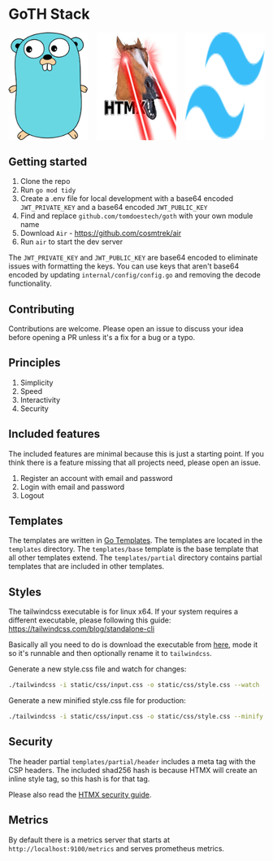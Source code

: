 # GoTH Stack

<div style="display:flex">
<img src="static/img/go.png" style="width:31%;margin-right:3.5%" /><img src="static/img/htmx.jpg" style="width:31%;margin-right:3.5%" /><img src="static/img/tailwindcss.svg" style="width:31%" />
</div>

## Getting started
1. Clone the repo
1. Run `go mod tidy`
1. Create a .env file for local development with a base64 encoded `JWT_PRIVATE_KEY` and a base64 encoded `JWT_PUBLIC_KEY`
1. Find and replace `github.com/tomdoestech/goth` with your own module name
1. Download `Air` - https://github.com/cosmtrek/air
1. Run `air` to start the dev server

The `JWT_PRIVATE_KEY` and `JWT_PUBLIC_KEY` are base64 encoded to eliminate issues with formatting the keys. You can use keys that aren't base64 encoded by updating `internal/config/config.go` and removing the decode functionality.

## Contributing
Contributions are welcome. Please open an issue to discuss your idea before opening a PR unless it's a fix for a bug or a typo.

## Principles
1. Simplicity
1. Speed 
1. Interactivity
1. Security

## Included features
The included features are minimal because this is just a starting point. If you think there is a feature missing that all projects need, please open an issue.
1. Register an account with email and password
1. Login with email and password
1. Logout

## Templates
The templates are written in [Go Templates](https://pkg.go.dev/text/template). The templates are located in the `templates` directory. The `templates/base` template is the base template that all other templates extend. The `templates/partial` directory contains partial templates that are included in other templates.

## Styles
The tailwindcss executable is for linux x64. If your system requires a different executable, please following this guide: https://tailwindcss.com/blog/standalone-cli

Basically all you need to do is download the executable from [here](https://github.com/tailwindlabs/tailwindcss/releases/tag/v3.3.3), mode it so it's runnable and then optionally rename it to `tailwindcss`.

Generate a new style.css file and watch for changes:
```bash
./tailwindcss -i static/css/input.css -o static/css/style.css --watch
```
Generate a new minified style.css file for production:
```bash
./tailwindcss -i static/css/input.css -o static/css/style.css --minify
```

## Security
The header partial `templates/partial/header` includes a meta tag with the CSP headers. The included shad256 hash is because HTMX will create an inline style tag, so this hash is for that tag. 

Please also read the [HTMX security guide](https://htmx.org/docs/security/).

## Metrics
By default there is a metrics server that starts at `http://localhost:9100/metrics` and serves prometheus metrics.